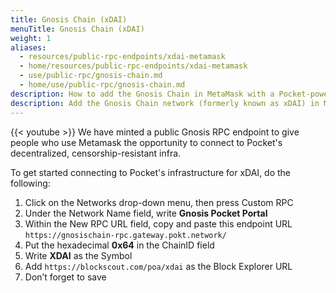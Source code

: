 ```yaml
---
title: Gnosis Chain (xDAI)
menuTitle: Gnosis Chain (xDAI)
weight: 1
aliases:
  - resources/public-rpc-endpoints/xdai-metamask
  - home/resources/public-rpc-endpoints/xdai-metamask
  - use/public-rpc/gnosis-chain.md
  - home/use/public-rpc/gnosis-chain.md
description: How to add the Gnosis Chain in MetaMask with a Pocket-powered RPC Endpoint
description: Add the Gnosis Chain network (formerly known as xDAI) in MetaMask using a Pocket-powered RPC endpoint.
---
```



{{< youtube  >}}
We have minted a public Gnosis RPC endpoint to give people who use Metamask the opportunity to connect to Pocket's decentralized, censorship-resistant infra.

To get started connecting to Pocket's infrastructure for xDAI, do the following:

1. Click on the Networks drop-down menu, then press Custom RPC
2. Under the Network Name field, write **Gnosis Pocket Portal**
3. Within the New RPC URL field, copy and paste this endpoint URL `https://gnosischain-rpc.gateway.pokt.network/`
4. Put the hexadecimal **0x64** in the ChainID field
5. Write **XDAI** as the Symbol
6. Add `https://blockscout.com/poa/xdai` as the Block Explorer URL
7. Don’t forget to save


